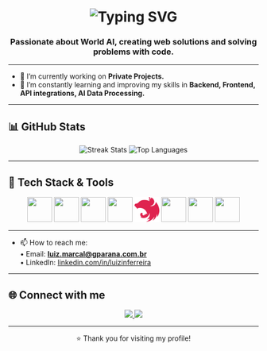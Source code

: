 <h1 align="center">
  <img src="https://readme-typing-svg.demolab.com?font=Fira+Code&size=28&pause=1000&center=true&vCenter=true&width=500&height=60&lines=Hi%2C+my+name+is+Luiz+Eduardo;I'm+a+Full+Stack+Developer" alt="Typing SVG" />
</h1>

<h3 align="center">Passionate about World AI, creating web solutions and solving problems with code.</h3>

---

- 🔭 I’m currently working on **Private Projects.** 
- 🌱 I’m constantly learning and improving my skills in **Backend, Frontend, API integrations, AI Data Processing.**  

---

## 📊 GitHub Stats

<p align="center">
  
 
  <!-- <img width="340" src="https://github-readme-stats.vercel.app/api?username=luizinferreira&show_icons=true&theme=tokyonight&include_all_commits=true&count_private=true" alt="GitHub Stats"/> -->
  <img width="350" src="https://github-readme-streak-stats.herokuapp.com/?user=luizinferreira&theme=tokyonight" alt="Streak Stats"/>
  <img width="300" src="https://github-readme-stats.vercel.app/api/top-langs/?username=luizinferreira&layout=compact&theme=tokyonight" alt="Top Languages"/>
</p>

<!--
<p align="center">
  <img src="https://github-readme-stats.vercel.app/api/top-langs/?username=luizinferreira&layout=compact&theme=tokyonight" alt="Top Languages"/>
  
</p>
-->
---
## 🚀 Tech Stack & Tools

<p align="center">
  <img src="https://cdn.jsdelivr.net/gh/devicons/devicon/icons/php/php-original.svg" width="50" height="50"/>
  <img src="https://cdn.jsdelivr.net/gh/devicons/devicon/icons/html5/html5-original.svg" width="50" height="50"/>
  <img src="https://cdn.jsdelivr.net/gh/devicons/devicon/icons/javascript/javascript-original.svg" width="50" height="50"/>
  <img src="https://cdn.jsdelivr.net/gh/devicons/devicon/icons/css3/css3-original.svg" width="50" height="50"/>
  <img src="https://raw.githubusercontent.com/devicons/devicon/6910f0503efdd315c8f9b858234310c06e04d9c0/icons/nestjs/nestjs-original.svg" width="50" height="50"/>
  <img src="https://cdn.jsdelivr.net/gh/devicons/devicon/icons/nextjs/nextjs-original.svg" width="50" height="50"/>
  <img src="https://cdn.jsdelivr.net/gh/devicons/devicon/icons/mysql/mysql-original.svg" width="50" height="50"/>
  <img src="https://cdn.jsdelivr.net/gh/devicons/devicon/icons/apache/apache-original.svg" width="50" height="50"/>
</p>

---
- 📫 How to reach me:  
   • Email: **luiz.marcal@gparana.com.br**  
   • LinkedIn: [linkedin.com/in/luizinferreira](https://www.linkedin.com/in/luizeduardomarcal/)  

---
## 🌐 Connect with me

<p align="center">
  <a href="https://linkedin.com/in/luizinferreira" target="_blank">
    <img src="https://img.shields.io/badge/-LinkedIn-%230077B5?style=for-the-badge&logo=linkedin&logoColor=white"/>
  </a>
  <a href="mailto:youremail@gmail.com">
    <img src="https://img.shields.io/badge/-Email-%23333?style=for-the-badge&logo=gmail&logoColor=white"/>
  </a>
</p>

---

<p align="center">⭐️ Thank you for visiting my profile!</p>
